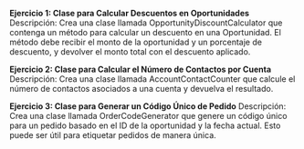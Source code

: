 **Ejercicio 1: Clase para Calcular Descuentos en Oportunidades**
Descripción: Crea una clase llamada OpportunityDiscountCalculator que contenga un método para calcular un descuento en una Oportunidad. El método debe recibir el monto de la oportunidad y un porcentaje de descuento, y devolver el monto total con el descuento aplicado.

**Ejercicio 2: Clase para Calcular el Número de Contactos por Cuenta**
Descripción: Crea una clase llamada AccountContactCounter que calcule el número de contactos asociados a una cuenta y devuelva el resultado.

**Ejercicio 3: Clase para Generar un Código Único de Pedido**
Descripción: Crea una clase llamada OrderCodeGenerator que genere un código único para un pedido basado en el ID de la oportunidad y la fecha actual. Esto puede ser útil para etiquetar pedidos de manera única.